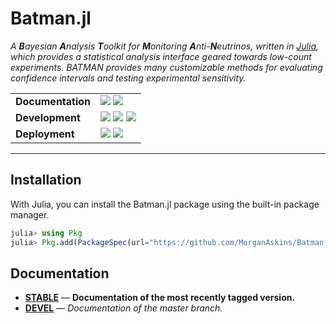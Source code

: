 # Batman.jl
_A **B**ayesian **A**nalysis **T**oolkit for **M**onitoring
**A**nti-**N**eutrinos, written in [Julia], which provides a statistical
analysis interface geared towards low-count experiments. BATMAN provides many
customizable methods for evaluating confidence intervals and testing
experimental sensitivity._

|                   |                                        |
| :---------------- | :------------------------------------- |
| **Documentation** | [![][stable-img]][stable-url] [![][dev-img]][dev-url] |
| **Development**   | [![][travis-img]][travis-url] [![][appveyor-img]][appveyor-url] [![][codecov-img]][codecov-url] |
| **Deployment**    | [![][docker-img]][docker-url] [![][binder-img]][binder-url] |

---

## Installation
With Julia, you can install the Batman.jl package using the built-in
package manager.
```julia
julia> using Pkg
julia> Pkg.add(PackageSpec(url="https://github.com/MorganAskins/Batman.jl"))
```

## Documentation
- [**STABLE**][stable-url] &mdash; **Documentation of the most recently tagged version.**
- [**DEVEL**][dev-url] &mdash; *Documentation of the master branch.*

[binder-img]: https://mybinder.org/badge_logo.svg
[binder-url]: https://mybinder.org/v2/gh/MorganAskins/Batman.jl/master

[travis-img]: https://travis-ci.com/MorganAskins/Batman.jl.svg?branch=master
[travis-url]: https://travis-ci.com/MorganAskins/Batman.jl

[stable-img]: https://img.shields.io/badge/docs-stable-blue.svg
[stable-url]: https://MorganAskins.github.io/Batman.jl/stable

[dev-img]: https://img.shields.io/badge/docs-dev-blue.svg
[dev-url]: https://MorganAskins.github.io/Batman.jl/dev

[master-img]: https://img.shields.io/badge/docs-master-blue.svg
[master-url]: https://MorganAskins.github.io/Batman.jl/master

[codecov-img]: https://codecov.io/gh/MorganAskins/Batman.jl/branch/master/graph/badge.svg
[codecov-url]: https://codecov.io/gh/MorganAskins/Batman.jl

[appveyor-img]: https://ci.appveyor.com/api/projects/status/sb0jkbj2thwdu3mr/branch/master?svg=true
[appveyor-url]: https://ci.appveyor.com/project/MorganAskins/batman-jl/branch/master

[docker-img]: https://img.shields.io/docker/cloud/build/morganaskins/batman.jl
[docker-url]: https://hub.docker.com/r/morganaskins/batman.jl

[Julia]: http://julialang.org/
